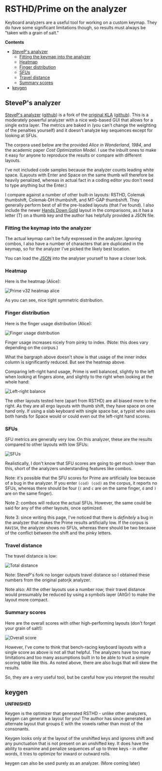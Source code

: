 # RSTHD/Prime on the analyzer

Keyboard analyzers are a useful tool for working on a custom keymap. They do have some significant limitations though, so results must always be "taken with a grain of salt."

**Contents**

<!--ts-->
   * [SteveP's analyzer](#steveps-analyzer)
      * [Fitting the keymap into the analyzer](#fitting-the-keymap-into-the-analyzer)
      * [Heatmap](#heatmap)
      * [Finger distribution](#finger-distribution)
      * [SFUs](#sfus)
      * [Travel distance](#travel-distance)
      * [Summary scores](#summary-scores)
   * [keygen](#keygen)

<!-- Created by https://github.com/ekalinin/github-markdown-toc -->
<!-- Added by: username, at: Mon 27 Jun 2022 02:54:36 AEST -->

<!--te-->

## SteveP's analyzer

[SteveP's analyzer](https://stevep99.github.io/keyboard-layout-analyzer/#/main) ([github](https://github.com/stevep99/keyboard-layout-analyzer)) is a fork of the [original KLA](https://patorjk.com/keyboard-layout-analyzer/#/main) ([github](https://github.com/patorjk/keyboard-layout-analyzer)). This is a moderately powerful analyzer with a nice web-based GUI that allows for a single extra layer. The metrics are baked in (you can't change the weighting of the penalties yourself) and it doesn't analyze key sequences except for looking at SFUs.

The corpora used below are the provided *Alice in Wonderland*, *1984*, and the academic paper *Cost Optimization Model*. I use the inbuilt ones to make it easy for anyone to reproduce the results or compare with different layouts.

I've not included code samples because the analyzer counts leading white space. (Layouts with Enter and Space on the same thumb will therefore be heavily penalized, whereas in actual fact in a coding editor you don't need to type anything but the Enter.)

I compare against a number of other built-in layouts: RSTHD, Colemak thumbshift, Colemak-DH thumbshift, and MT-GAP thumbshift. They generally perform best of all the pre-loaded layouts (that I've found). I also include the newer [Hands Down Gold](https://sites.google.com/alanreiser.com/handsdown/home/hands-down-neu) layout in the comparisons, as it has a letter (T) on a thumb key and the author has helpfully provided a JSON file.

### Fitting the keymap into the analyzer
The actual keymap can't be fully expressed in the analyzer. Ignoring combos, I also have a number of characters that are duplicated in the keymap, so for the analyzer I've picked the likely best location.

You can load the [JSON](kyria-rsthd-prime-v32.json) into the analyser yourself to have a closer look.

### Heatmap

Here is the heatmap (Alice):

![Prime v32 heatmap alice](images/Prime%20v32%20heatmap%20alice.png)

As you can see, nice tight symmetric distribution.

### Finger distribution

Here is the finger usage distribution (Alice):

![Finger usage distribution](images/Finger%20usage%20distribution.png)

Finger usage increases nicely from pinky to index. (Note: this does vary depending on the corpus.)

What the bargraph above doesn't show is that usage of the inner index column is significantly reduced. But see the heatmap above.

Comparing left-right hand usage, Prime is well balanced, slightly to the left when looking at fingers alone, and slightly to the right when looking at the whole hand: 

![Left-right balance](images/Left-right%20balance.png)

The other layouts tested here (apart from RSTHD) are all biased more to the right. As they are all ergo layouts with thumb shift, they have space on one hand only. If using a slab keyboard with single space bar, a typist who uses both hands for Space would or could even out the left-right hand scores.

### SFUs

SFU metrics are generally very low. On this analyzer, these are the results compared to other layouts with low SFUs:

![SFUs](images/SFUs.png)

Realistically, I don't know that SFU scores are going to get much lower than this, short of the analyzers understanding features like combos.

Note: it's possible that the SFU scores for Prime are artificially low because of a bug in the analyzer. If you enter `(cod) (cod)` as the corpus, it reports no SFUs, whereas there should be four (`(` and `c` are on the same finger, `d` and `)` are on the same finger).

Note 2: combos will reduce the actual SFUs. However, the same could be said for any of the other layouts, once optimized.

Note 3: since writing this page, I've noticed that there is *definitely* a bug in the analyzer that makes the Prime results artificially low. If the corpus is `RAVISH`, the analyzer shows no SFUs, whereas there should be two because of the conflict between the shift and the pinky letters.

### Travel distance

The travel distance is low:

![Total distance](images/Total%20distance.png)

Note: SteveP's fork no longer outputs travel distance so I obtained these numbers from the original patorjk analyzer.

Note also: All the other layouts use a number row; their travel distance would presumably be reduced by using a symbols layer (AltGr) to make the layout more compact.

### Summary scores

Here are the overall scores with other high-performing layouts (don't forget your grain of salt!):

![Overall score](images/Overall%20score.png)

However, I've come to think that bench-racing keyboard layouts with a single score as above is not all that helpful. The analyzers have too many limitations and too many assumptions built in to be able to trust a simple scoring table like this. As noted above, there are also bugs that will skew the results.

So, they are a very useful tool, but be careful how you interpret the results!

## keygen

**UNFINISHED**

Keygen is the optimizer that generated RSTHD - unlike other analyzers, keygen can generate a layout for you! The author has since generated an alternate layout that groups E with the vowels rather than most of the consonants.

Keygen looks only at the layout of the unshifted keys and ignores shift and any punctuation that is not present on an unshifted key. It does have the ability to examine and penalize sequences of up to three keys - in other words, it tries to optimize for inward or outward rolls.

keygen can also be used purely as an analyzer. (More coming later)



